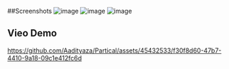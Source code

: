 ##Screenshots
![image](https://github.com/Aadityaza/Partical/assets/45432533/4fcd5892-f91a-4681-a89f-3e2f4079f545)
![image](https://github.com/Aadityaza/Partical/assets/45432533/fec84041-67bd-4a2a-ae7e-9904e5bf633f)
![image](https://github.com/Aadityaza/Partical/assets/45432533/30df4c74-5e0b-4383-92e5-19040d805d4e)
## Vieo Demo
https://github.com/Aadityaza/Partical/assets/45432533/f30f8d60-47b7-4410-9a18-09c1e412fc6d
